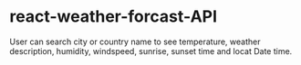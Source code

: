 # react-weather-forcast-API

User can search city or country name to see temperature, weather description, humidity, windspeed, sunrise, sunset time and locat Date time.
